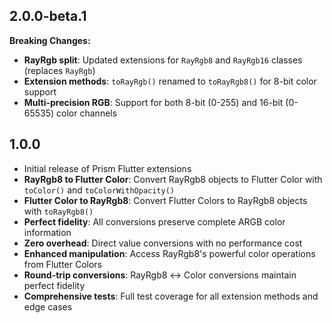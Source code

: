 ## 2.0.0-beta.1

**Breaking Changes:**

- **RayRgb split**: Updated extensions for `RayRgb8` and `RayRgb16` classes (replaces `RayRgb`)
- **Extension methods**: `toRayRgb()` renamed to `toRayRgb8()` for 8-bit color support
- **Multi-precision RGB**: Support for both 8-bit (0-255) and 16-bit (0-65535) color channels

## 1.0.0

- Initial release of Prism Flutter extensions
- **RayRgb8 to Flutter Color**: Convert RayRgb8 objects to Flutter Color with `toColor()` and `toColorWithOpacity()`
- **Flutter Color to RayRgb8**: Convert Flutter Colors to RayRgb8 objects with `toRayRgb8()`
- **Perfect fidelity**: All conversions preserve complete ARGB color information
- **Zero overhead**: Direct value conversions with no performance cost
- **Enhanced manipulation**: Access RayRgb8's powerful color operations from Flutter Colors
- **Round-trip conversions**: RayRgb8 ↔ Color conversions maintain perfect fidelity
- **Comprehensive tests**: Full test coverage for all extension methods and edge cases
